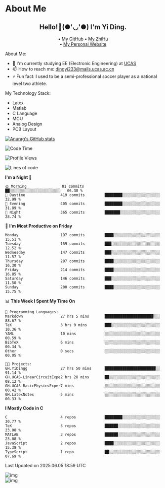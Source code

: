 # About Me

<h2 style="text-align:center;"> Hello!👋(●'◡'●) I'm Yi Ding.</h2>

<div style="text-align:center;">
  • <a href="https://github.com/YiDingg">My GitHub</a>
  • <a href="https://www.zhihu.com/people/YiDingg">My ZhiHu</a><br>
  • <a href="https://yidingg.github.io/YiDingg">My Personal Website</a><br>
</div>

About Me:
- 🔭 I'm currently studying EE (Electronic Engineering) at [UCAS](https://www.ucas.ac.cn/)
- 📫 How to reach me: dingyi233@mails.ucas.ac.cn
- ⚡ Fun fact: I used to be a semi-professional soccer player as a national level two athlete.

My Technology Stack:
- Latex
- Matlab
- C Language
- MCU 
- Analog Design
- PCB Layout


[![Anurag's GitHub stats](https://github-readme-stats.vercel.app/api?username=YiDingg)](https://github.com/anuraghazra/github-readme-stats)

<!--START_SECTION:waka-->
![Code Time](http://img.shields.io/badge/Code%20Time-1%2C243%20hrs%2020%20mins-blue)

![Profile Views](http://img.shields.io/badge/Profile%20Views-115-blue)

![Lines of code](https://img.shields.io/badge/From%20Hello%20World%20I%27ve%20Written-802.7%20thousand%20lines%20of%20code-blue)

**I'm a Night 🦉** 

```text
🌞 Morning                81 commits          ██░░░░░░░░░░░░░░░░░░░░░░░   06.38 % 
🌆 Daytime                419 commits         ████████░░░░░░░░░░░░░░░░░   32.99 % 
🌃 Evening                405 commits         ████████░░░░░░░░░░░░░░░░░   31.89 % 
🌙 Night                  365 commits         ███████░░░░░░░░░░░░░░░░░░   28.74 % 
```
📅 **I'm Most Productive on Friday** 

```text
Monday                   197 commits         ████░░░░░░░░░░░░░░░░░░░░░   15.51 % 
Tuesday                  159 commits         ███░░░░░░░░░░░░░░░░░░░░░░   12.52 % 
Wednesday                147 commits         ███░░░░░░░░░░░░░░░░░░░░░░   11.57 % 
Thursday                 207 commits         ████░░░░░░░░░░░░░░░░░░░░░   16.30 % 
Friday                   214 commits         ████░░░░░░░░░░░░░░░░░░░░░   16.85 % 
Saturday                 146 commits         ███░░░░░░░░░░░░░░░░░░░░░░   11.50 % 
Sunday                   200 commits         ████░░░░░░░░░░░░░░░░░░░░░   15.75 % 
```


📊 **This Week I Spent My Time On** 

```text
💬 Programming Languages: 
Markdown                 27 hrs 5 mins       ██████████████████████░░░   88.67 % 
TeX                      3 hrs 9 mins        ███░░░░░░░░░░░░░░░░░░░░░░   10.36 % 
YAML                     10 mins             ░░░░░░░░░░░░░░░░░░░░░░░░░   00.59 % 
BibTeX                   6 mins              ░░░░░░░░░░░░░░░░░░░░░░░░░   00.34 % 
Other                    0 secs              ░░░░░░░░░░░░░░░░░░░░░░░░░   00.05 % 

🐱‍💻 Projects: 
GH.YiDingg               27 hrs 50 mins      ███████████████████████░░   91.14 % 
GH.UCAS-LinearCircuitExpe2 hrs 28 mins       ██░░░░░░░░░░░░░░░░░░░░░░░   08.12 % 
GH.UCAS-BasicPhysicsExper7 mins              ░░░░░░░░░░░░░░░░░░░░░░░░░   00.42 % 
GH.LatexNotes            5 mins              ░░░░░░░░░░░░░░░░░░░░░░░░░   00.33 % 
```

**I Mostly Code in C** 

```text
C                        4 repos             ████████░░░░░░░░░░░░░░░░░   30.77 % 
TeX                      3 repos             ██████░░░░░░░░░░░░░░░░░░░   23.08 % 
MATLAB                   3 repos             ██████░░░░░░░░░░░░░░░░░░░   23.08 % 
JavaScript               2 repos             ████░░░░░░░░░░░░░░░░░░░░░   15.38 % 
TypeScript               1 repo              ██░░░░░░░░░░░░░░░░░░░░░░░   07.69 % 
```




 Last Updated on 2025.06.05 18:59 UTC
<!--END_SECTION:waka-->

<!-- Coding activity over the last year -->
<div class='center'><img src='https://wakatime.com/share/@YiDingg/260601e0-8e46-41ab-9832-d4d0ae5fd0bd.svg' alt='img'/></div>

<!-- Languages over the last year -->
<div class='center'><img src='https://wakatime.com/share/@YiDingg/99546fa3-4cc3-4808-ab6e-13f38e27aba1.svg' alt='img'/></div>
